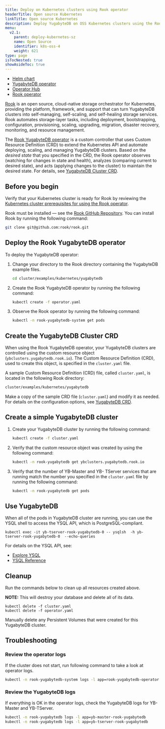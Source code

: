 ```yaml
---
title: Deploy on Kubernetes clusters using Rook operator
headerTitle: Open source Kubernetes
linkTitle: Open source Kubernetes
description: Deploy YugabyteDB on OSS Kubernetes clusters using the Rook YugabyteDB operator.
menu:
  v2.1:
    parent: deploy-kubernetes-sz
    name: Open Source
    identifier: k8s-oss-4
    weight: 621
type: page
isTocNested: true
showAsideToc: true
---
```



<ul class="nav nav-tabs-alt nav-tabs-yb">
  <li >
    <a href="/latest/deploy/kubernetes/single-zone/oss/helm-chart" class="nav-link">
      <i class="fas fa-cubes" aria-hidden="true"></i>
      Helm chart
    </a>
  </li>
  <li >
    <a href="/latest/deploy/kubernetes/single-zone/oss/yugabyte-operator" class="nav-link">
      <i class="fas fa-cubes" aria-hidden="true"></i>
      YugabyteDB operator
    </a>
  </li>
  <li >
    <a href="/latest/deploy/kubernetes/single-zone/oss/operator-hub" class="nav-link">
      <i class="fas fa-cubes" aria-hidden="true"></i>
      Operator Hub
    </a>
  </li>
  <li>
    <a href="/latest/deploy/kubernetes/single-zone/oss/rook-operator" class="nav-link active">
      <i class="fas fa-cubes" aria-hidden="true"></i>
      Rook operator
    </a>
  </li>
</ul>



[Rook](https://rook.io) is an open source, cloud-native storage orchestrator for Kubernetes, providing the platform, framework, and support that can turn YugabyteDB clusters into self-managing, self-scaling, and self-healing storage services. Rook automates storage-layer tasks, including deployment, bootstrapping, configuration, provisioning, scaling, upgrading, migration, disaster recovery, monitoring, and resource management.

The [Rook YugabyteDB operator](https://rook.io/docs/rook/v1.1/yugabytedb.html) is a custom controller that uses Custom Resource Definition (CRD) to extend the Kubernetes API and automate deploying, scaling, and managing YugabyteDB clusters.  Based on the  _desired state_ that you specified in the CRD, the Rook operator observes (watching for changes in state and health), analyzes (comparing current to desired state), and acts (applying changes to the cluster) to maintain the desired state. For details, see [YugabyteDB Cluster CRD](https://rook.io/docs/rook/v1.1/yugabytedb-cluster-crd.html).

## Before you begin

Verify that your Kubernetes cluster is ready for Rook by reviewing the [Kubernetes cluster prerequisites for using the Rook operator](https://github.com/rook/rook/blob/master/Documentation/k8s-pre-reqs.md).

Rook must be installed — see the [Rook GitHub Repository](https://github.com/rook/rook). You can install Rook by running the following command:

```sh
git clone git@github.com:rook/rook.git
```

## Deploy the Rook YugabyteDB operator

To deploy the YugabyteDB operator:

1. Change your directory to the Rook directory containing the YugabyteDB example files.

    ```sh
    cd cluster/examples/kubernetes/yugabytedb
    ```

2. Create the Rook YugabyteDB operator by running the following command:

    ```sh
    kubectl create -f operator.yaml
    ```

3. Observe the Rook operator by running the following command:

    ```sh
    kubectl -n rook-yugabytedb-system get pods
    ```

## Create the YugabyteDB Cluster CRD

When using the Rook YugabyteDB operator, your YugabyteDB clusters are controlled using the custom resource object (`ybclusters.yugabytedb.rook.io`). The Custom Resource Definition (CRD), used to create this object, is specified in the `cluster.yaml` file.  

A sample Custom Resource Definition (CRD) file, called `cluster.yaml`, is located in the following Rook directory:

```sh
cluster/examples/kubernetes/yugabytedb
```

Make a copy of the sample CRD file (`cluster.yaml`)  and modify it as needed. For details on the configuration options, see [YugabyteDB CRD](https://rook.io/docs/rook/v1.1/yugabytedb-cluster-crd.html).

## Create a simple YugabyteDB cluster

1. Create your YugabyteDB cluster by running the following command:

    ```sh
    kubectl create -f cluster.yaml
    ```

2. Verify that the custom resource object was created by using the following command:

    ```sh
    kubectl -n rook-yugabytedb get ybclusters.yugabytedb.rook.io
    ```

3. Verify that the number of YB-Master and YB- TServer services that are running match the number you specified in the `cluster.yaml` file by running the following command:

    ```sh
    kubectl -n rook-yugabytedb get pods
    ```

## Use YugabyteDB

When all of the pods in YugabyteDB cluster are running, you can use the YSQL shell to access the YSQL API, which is PostgreSQL-compliant.

```console
kubectl exec -it yb-tserver-rook-yugabytedb-0 -- ysqlsh  -h yb-tserver-rook-yugabytedb-0  --echo-queries
```

For details on the YSQL API, see:

- [Explore YSQL](../../../../../quick-start/explore-ysql/)
- [YSQL Reference](../../../../../api/ysql/) 

## Cleanup

Run the commands below to clean up all resources created above.

**NOTE:** This will destroy your database and delete all of its data.

```console
kubectl delete -f cluster.yaml
kubectl delete -f operator.yaml
```

Manually delete any Persistent Volumes that were created for this YugabyteDB cluster.

## Troubleshooting

### Review the operator logs

If the cluster does not start, run following command to take a look at operator logs.

```sh
kubectl -n rook-yugabytedb-system logs -l app=rook-yugabytedb-operator
```

### Review the YugabyteDB logs

If everything is OK in the operator logs, check the YugabyteDB logs for YB-Master and YB-TServer.

```sh
kubectl -n rook-yugabytedb logs -l app=yb-master-rook-yugabytedb
kubectl -n rook-yugabytedb logs -l app=yb-tserver-rook-yugabytedb
```
